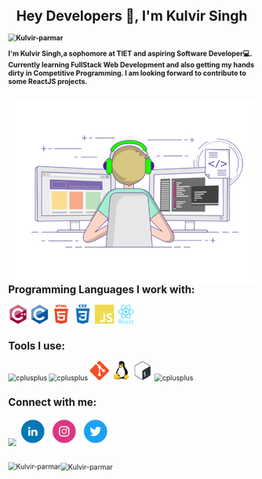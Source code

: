
<h1 align="center">Hey Developers 👋, I'm Kulvir Singh</h1>
<p align="center"><b>
<p align="left"> <img src="https://komarev.com/ghpvc/?username=Kulvir-parmar&label=Profile%20views&color=129e00&style=plastic" alt="Kulvir-parmar" /> </p>

I'm Kulvir Singh,a sophomore at TIET and aspiring Software Developer💻. Currently learning FullStack Web Development and also getting my hands dirty in Competitive Programming. I am looking forward to contribute to some ReactJS projects.
</p>
</b>

##
<img align="right" title="Code" alt="Kulvir Singh" width="500" src="animation.gif" />


<!-- <br> -->
<!-- 
- 🔭 I’m currently working on **Secret Project🤫**.
- 🌱 I’m currently learning **DSA and ReactJS**.
- 👯 I’m looking to collaborate on any **ReactJS** projects.
- 🤝 I'm Looking for help with **DSA**.
- 💬 Ask me about anything ig!
- 📫 Reach me at kulvirs734@gmail.com
- ⚡️ Fun fact **I love to play Valorant and Watch Animeeee**.
<br><br> -->
<div>

## Programming Languages I work with: <br>
<a ><img src="https://raw.githubusercontent.com/devicons/devicon/master/icons/cplusplus/cplusplus-original.svg" alt="cplusplus" width="40" height="40"/></a>
<a ><img src="https://raw.githubusercontent.com/devicons/devicon/master/icons/c/c-original.svg" alt="cplusplus" width="40" height="40"/></a>
<a ><img src="https://raw.githubusercontent.com/devicons/devicon/master/icons/html5/html5-plain-wordmark.svg" alt="cplusplus" width="40" height="40"/></a>
<a ><img src="https://raw.githubusercontent.com/devicons/devicon/master/icons/css3/css3-plain-wordmark.svg" alt="cplusplus" width="40" height="40"/></a>
<a ><img src="https://raw.githubusercontent.com/devicons/devicon/master/icons/javascript/javascript-plain.svg" alt="cplusplus" width="40" height="40"/></a>
<a ><img src="https://raw.githubusercontent.com/devicons/devicon/master/icons/react/react-original-wordmark.svg" alt="cplusplus" width="40" height="40"/></a>


## Tools I use: <br>
<a ><img src="https://www.vectorlogo.zone/logos/visualstudio_code/visualstudio_code-icon.svg" alt="cplusplus" width="40" height="40"/></a>
<a ><img src="https://www.vectorlogo.zone/logos/github/github-tile.svg" alt="cplusplus" width="40" height="40"/></a>
<a ><img src="https://raw.githubusercontent.com/devicons/devicon/master/icons/git/git-plain.svg" alt="cplusplus" width="40" height="40"/></a>
<a ><img src="https://raw.githubusercontent.com/devicons/devicon/master/icons/linux/linux-original.svg" alt="cplusplus" width="40" height="40"/></a>
<a ><img src="https://raw.githubusercontent.com/devicons/devicon/master/icons/bash/bash-original.svg" alt="cplusplus" width="40" height="40"/></a>
<a ><img src="https://www.vectorlogo.zone/logos/discordapp/discordapp-tile.svg" alt="cplusplus" width="35" height="40"/></a>
## Connect with me: 
  <p>
<a href="mailto:kulvirs734@gmail.com"><img src="https://img.icons8.com/bubbles/50/000000/gmail-new.png" width="60"></a> 
<a href="https://www.linkedin.com/in/kulvir-singh-a88353201"><img src="https://github.com/aritraroy/social-icons/blob/master/linkedin-icon.png?raw=true" width="60"></a>
<a href="https://instagram.com/parmar_kulvir"><img src="https://github.com/aritraroy/social-icons/blob/master/instagram-icon.png?raw=true" width="60"></a>
<a href="https://twitter.com/ParmarKulvir"><img src="https://github.com/aritraroy/social-icons/blob/master/twitter-icon.png?raw=true" width="60"></a>
   
</p>
</h3>
</div>

##    
<p><img align="left" src="https://github-readme-stats.vercel.app/api/top-langs?username=Kulvir-parmar&show_icons=true&locale=en&layout=compact" alt="Kulvir-parmar" /></p>

<p><img align="center" src="https://github-readme-stats.vercel.app/api?username=Kulvir-parmar&show_icons=true&locale=en" alt="Kulvir-parmar" /></p>

